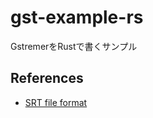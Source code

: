 # gst-example-rs

GstremerをRustで書くサンプル


## References

- [SRT file format](https://docs.fileformat.com/video/srt/)